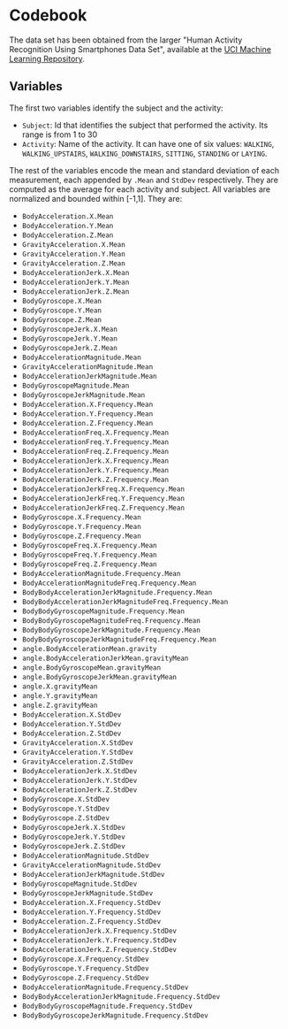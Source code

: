 # Codebook

The data set has been obtained from the larger "Human Activity Recognition
Using Smartphones Data Set", available at the [UCI Machine Learning
Repository](https://archive.ics.uci.edu/ml/datasets/Human+Activity+Recognition+Using+Smartphones).

## Variables

The first two variables identify the subject and the activity:

- `Subject`: Id that identifies the subject that performed the activity. Its
  range is from 1 to 30
- `Activity`: Name of the activity. It can have one of six values: `WALKING`,
  `WALKING_UPSTAIRS`, `WALKING_DOWNSTAIRS`, `SITTING`, `STANDING` or `LAYING`.

The rest of the variables encode the mean and standard deviation of each
measurement, each appended by `.Mean` and `StdDev` respectively. They are
computed as the average for each activity and subject. All variables are
normalized and bounded within [-1,1]. They are:

- `BodyAcceleration.X.Mean`
- `BodyAcceleration.Y.Mean`
- `BodyAcceleration.Z.Mean`
- `GravityAcceleration.X.Mean`
- `GravityAcceleration.Y.Mean`
- `GravityAcceleration.Z.Mean`
- `BodyAccelerationJerk.X.Mean`
- `BodyAccelerationJerk.Y.Mean`
- `BodyAccelerationJerk.Z.Mean`
- `BodyGyroscope.X.Mean`
- `BodyGyroscope.Y.Mean`
- `BodyGyroscope.Z.Mean`
- `BodyGyroscopeJerk.X.Mean`
- `BodyGyroscopeJerk.Y.Mean`
- `BodyGyroscopeJerk.Z.Mean`
- `BodyAccelerationMagnitude.Mean`
- `GravityAccelerationMagnitude.Mean`
- `BodyAccelerationJerkMagnitude.Mean`
- `BodyGyroscopeMagnitude.Mean`
- `BodyGyroscopeJerkMagnitude.Mean`
- `BodyAcceleration.X.Frequency.Mean`
- `BodyAcceleration.Y.Frequency.Mean`
- `BodyAcceleration.Z.Frequency.Mean`
- `BodyAccelerationFreq.X.Frequency.Mean`
- `BodyAccelerationFreq.Y.Frequency.Mean`
- `BodyAccelerationFreq.Z.Frequency.Mean`
- `BodyAccelerationJerk.X.Frequency.Mean`
- `BodyAccelerationJerk.Y.Frequency.Mean`
- `BodyAccelerationJerk.Z.Frequency.Mean`
- `BodyAccelerationJerkFreq.X.Frequency.Mean`
- `BodyAccelerationJerkFreq.Y.Frequency.Mean`
- `BodyAccelerationJerkFreq.Z.Frequency.Mean`
- `BodyGyroscope.X.Frequency.Mean`
- `BodyGyroscope.Y.Frequency.Mean`
- `BodyGyroscope.Z.Frequency.Mean`
- `BodyGyroscopeFreq.X.Frequency.Mean`
- `BodyGyroscopeFreq.Y.Frequency.Mean`
- `BodyGyroscopeFreq.Z.Frequency.Mean`
- `BodyAccelerationMagnitude.Frequency.Mean`
- `BodyAccelerationMagnitudeFreq.Frequency.Mean`
- `BodyBodyAccelerationJerkMagnitude.Frequency.Mean`
- `BodyBodyAccelerationJerkMagnitudeFreq.Frequency.Mean`
- `BodyBodyGyroscopeMagnitude.Frequency.Mean`
- `BodyBodyGyroscopeMagnitudeFreq.Frequency.Mean`
- `BodyBodyGyroscopeJerkMagnitude.Frequency.Mean`
- `BodyBodyGyroscopeJerkMagnitudeFreq.Frequency.Mean`
- `angle.BodyAccelerationMean.gravity`
- `angle.BodyAccelerationJerkMean.gravityMean`
- `angle.BodyGyroscopeMean.gravityMean`
- `angle.BodyGyroscopeJerkMean.gravityMean`
- `angle.X.gravityMean`
- `angle.Y.gravityMean`
- `angle.Z.gravityMean`
- `BodyAcceleration.X.StdDev`
- `BodyAcceleration.Y.StdDev`
- `BodyAcceleration.Z.StdDev`
- `GravityAcceleration.X.StdDev`
- `GravityAcceleration.Y.StdDev`
- `GravityAcceleration.Z.StdDev`
- `BodyAccelerationJerk.X.StdDev`
- `BodyAccelerationJerk.Y.StdDev`
- `BodyAccelerationJerk.Z.StdDev`
- `BodyGyroscope.X.StdDev`
- `BodyGyroscope.Y.StdDev`
- `BodyGyroscope.Z.StdDev`
- `BodyGyroscopeJerk.X.StdDev`
- `BodyGyroscopeJerk.Y.StdDev`
- `BodyGyroscopeJerk.Z.StdDev`
- `BodyAccelerationMagnitude.StdDev`
- `GravityAccelerationMagnitude.StdDev`
- `BodyAccelerationJerkMagnitude.StdDev`
- `BodyGyroscopeMagnitude.StdDev`
- `BodyGyroscopeJerkMagnitude.StdDev`
- `BodyAcceleration.X.Frequency.StdDev`
- `BodyAcceleration.Y.Frequency.StdDev`
- `BodyAcceleration.Z.Frequency.StdDev`
- `BodyAccelerationJerk.X.Frequency.StdDev`
- `BodyAccelerationJerk.Y.Frequency.StdDev`
- `BodyAccelerationJerk.Z.Frequency.StdDev`
- `BodyGyroscope.X.Frequency.StdDev`
- `BodyGyroscope.Y.Frequency.StdDev`
- `BodyGyroscope.Z.Frequency.StdDev`
- `BodyAccelerationMagnitude.Frequency.StdDev`
- `BodyBodyAccelerationJerkMagnitude.Frequency.StdDev`
- `BodyBodyGyroscopeMagnitude.Frequency.StdDev`
- `BodyBodyGyroscopeJerkMagnitude.Frequency.StdDev`
